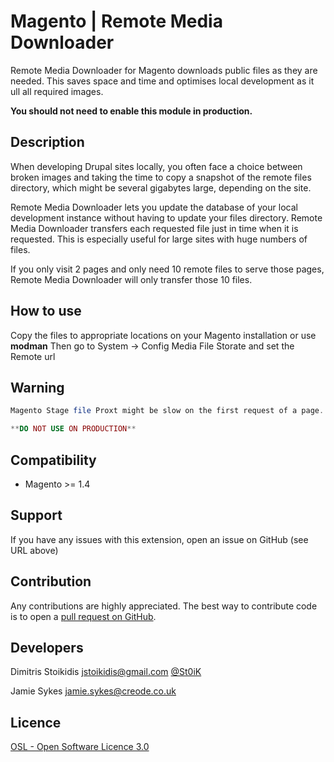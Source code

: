 Magento | Remote Media Downloader
============================
Remote Media Downloader for Magento downloads public files as they are needed. This saves space and time and optimises local development as it ull all required images.

**You should not need to enable this module in production.**

Description
-----------
When developing Drupal sites locally, you often face a choice between broken images and taking the time to copy a snapshot of the remote files directory, which might be several gigabytes large, depending on the site. 

Remote Media Downloader lets you update the database of your local development instance without having to update your files directory. Remote Media Downloader transfers each requested file just in time when it is requested. This is especially useful for large sites with huge numbers of files. 

If you only visit 2 pages and only need 10 remote files to serve those pages, Remote Media Downloader will only transfer those 10 files.

How to use
-------------
Copy the files to appropriate locations on your Magento installation or use **modman**
Then go to System -> Config Media File Storate and set the Remote url

**Warning**
------------

```php
Magento Stage file Proxt might be slow on the first request of a page. As it will go throught and download any missing images on your locall server.

**DO NOT USE ON PRODUCTION**
```

Compatibility
-------------
- Magento >= 1.4

Support
-------
If you have any issues with this extension, open an issue on GitHub (see URL above)

Contribution
------------
Any contributions are highly appreciated. The best way to contribute code is to open a
[pull request on GitHub](https://help.github.com/articles/using-pull-requests).

Developers
---------
Dimitris Stoikidis  jstoikidis@gmail.com
[@St0iK](https://twitter.com/St0iK)

Jamie Sykes
jamie.sykes@creode.co.uk

Licence
-------
[OSL - Open Software Licence 3.0](http://opensource.org/licenses/osl-3.0.php)
